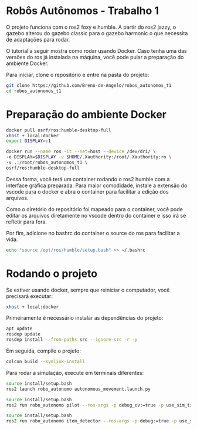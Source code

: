 # Robôs Autônomos - Trabalho 1

O projeto funciona com o ros2 foxy e humble. A partir do ros2 jazzy, o gazebo alterou do gazebo classic para o gazebo harmonic o que necessita de adaptações para rodar.

O tutorial a seguir mostra como rodar usando Docker. Caso tenha uma das versões do ros já instalada na máquina, você pode pular a preparação do ambiente Docker.

Para iniciar, clone o repositório e entre na pasta do projeto:
```bash
git clone https://github.com/Breno-de-Angelo/robos_autonomos_t1
cd robos_autonomos_t1
```

# Preparação do ambiente Docker
```bash
docker pull osrf/ros:humble-desktop-full
xhost + local:docker
export DISPLAY=:1

docker run --name ros -it --net=host --device /dev/dri/ \
-e DISPLAY=$DISPLAY -v $HOME/.Xauthority:/root/.Xauthority:ro \
-v .:/root/robos_autonomos_t1 \
osrf/ros:humble-desktop-full
```

Dessa forma, você terá um container rodando o ros2 humble com a interface gráfica preparada. Para maior comodidade, instale a extensão do vscode para o docker e abra o container para facilitar a edição dos arquivos.

Como o diretório do repositório foi mapeado para o container, você pode editar os arquivos diretamente no vscode dentro do container e isso irá se refletir para fora.

Por fim, adicione no bashrc do container o source do ros para facilitar a vida.
```bash
echo "source /opt/ros/humble/setup.bash" >> ~/.bashrc
```

# Rodando o projeto
Se estiver usando docker, sempre que reiniciar o computador, você precisará executar:
```bash
xhost + local:docker
```

Primeiramente é necessário instalar as dependências do projeto:
```bash
apt update
rosdep update
rosdep install --from-paths src --ignore-src -r -y
```

Em seguida, compile o projeto:
```bash
colcon build --symlink-install
```

Para rodar a simulação, execute em terminais diferentes:
```bash
source install/setup.bash
ros2 launch robo_autonomo autonomous_movement.launch.py
```

```bash
source install/setup.bash
ros2 run robo_autonomo pilot --ros-args -p debug_cv:=true -p use_sim_time:=true
```

```bash
source install/setup.bash
ros2 run robo_autonomo item_detector --ros-args -p debug:=true -p use_sim_time:=true
```
